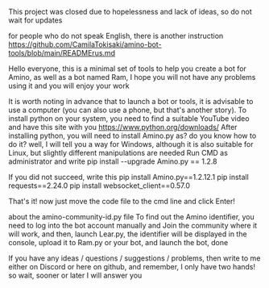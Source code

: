 This project was closed due to hopelessness and lack of ideas, so do not wait for updates

for people who do not speak English, there is another instruction https://github.com/CamilaTokisaki/amino-bot-tools/blob/main/READMErus.md

Hello everyone, this is a minimal set of tools to help you create a bot for Amino, as well as a bot named Ram, I hope you will not have any problems using it and you will enjoy your work

It is worth noting in advance that to launch a bot or tools, it is advisable to use a computer (you can also use a phone, but that's another story).
To install python on your system, you need to find a suitable YouTube video and have this site with you https://www.python.org/downloads/
After installing python, you will need to install Amino.py
as? do you know how to do it? well, I will tell you a way for Windows, although it is also suitable for Linux, but slightly different manipulations are needed
Run CMD as administrator and write
pip install --upgrade Amino.py == 1.2.8

If you did not succeed, write this
pip install Amino.py==1.2.12.1
pip install requests==2.24.0
pip install websocket_client==0.57.0

That's it! now just move the code file to the cmd line and click Enter!

about the amino-community-id.py file To find out the Amino identifier, you need to log into the bot account manually and Join the community where it will work, and then, launch Lear.py, the identifier will be displayed in the console, upload it to Ram.py or your bot, and launch the bot, done

If you have any ideas / questions / suggestions / problems, then write to me either on Discord or here on github, and remember, I only have two hands! so wait, sooner or later I will answer you
